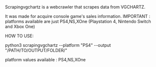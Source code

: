 Scrapingvgchartz is a webcrawler that scrapes data from VGCHARTZ.

It was made for acquire console game's sales information. IMPORTANT : 
platforms available are just PS4,NS,XOne (Playstation 4, Nintendo Switch and Xbox One)

HOW TO USE:

python3 scrapingvgchartz --platform "PS4" --output "/PATH/TO/OUTPUT/FOLDER/"

platform values available : PS4,NS,XOne
